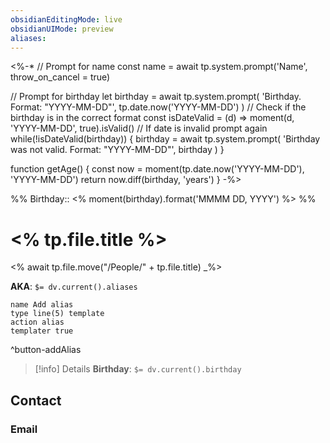 ```yaml
---
obsidianEditingMode: live
obsidianUIMode: preview
aliases: 
---
```


<%-*
// Prompt for name
const name = await tp.system.prompt('Name', throw_on_cancel = true)

// Prompt for birthday
let birthday = await tp.system.prompt(
	'Birthday. Format: "YYYY-MM-DD"',
	tp.date.now('YYYY-MM-DD')
)
// Check if the birthday is in the correct format
const isDateValid = (d) => moment(d, 'YYYY-MM-DD', true).isValid()
// If date is invalid prompt again
while(!isDateValid(birthday)) {
	birthday = await tp.system.prompt(
		'Birthday was not valid. Format: "YYYY-MM-DD"',
		birthday
	)
}

function getAge() {
	const now = moment(tp.date.now('YYYY-MM-DD'), 'YYYY-MM-DD')
	return now.diff(birthday, 'years')
}
-%>

%%
Birthday:: <% moment(birthday).format('MMMM DD, YYYY') %>
%%

# <% tp.file.title %>
<% await tp.file.move("/People/" + tp.file.title) _%>

**AKA**: `$= dv.current().aliases`
```button
name Add alias
type line(5) template
action alias
templater true
```
^button-addAlias

> [!info] Details
> **Birthday**: `$= dv.current().birthday`

## Contact

### Email

